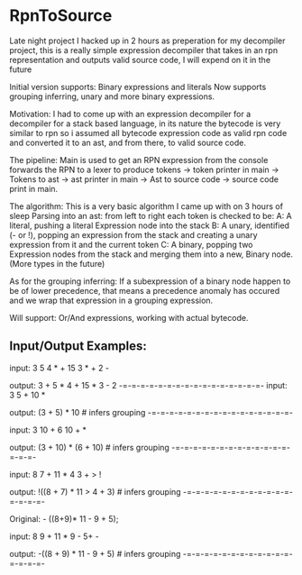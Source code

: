 # RpnToSource
Late night project I hacked up in 2 hours as preperation for my decompiler project,
this is a really simple expression decompiler that takes in an rpn representation and outputs valid source code,
I will expend on it in the future

Initial version supports: Binary expressions and literals
Now supports grouping inferring, unary and more binary expressions.

Motivation:
I had to come up with an expression decompiler for a decompiler for a stack based language, 
in its nature the bytecode is very similar to rpn so i assumed all bytecode expression code as valid rpn code
and converted it to an ast, and from there, to valid source code.

The pipeline:
Main is used to get an RPN expression from the console 
forwards the RPN to a lexer to produce tokens ->
token printer in main ->
Tokens to ast ->
ast printer in main ->
Ast to source code ->
source code print in main.

The algorithm:
This is a very basic algorithm I came up with on 3 hours of sleep
Parsing into an ast:
from left to right each token is checked to be:
A: A literal, pushing a literal Expression node into the stack
B: A unary, identified (- or !), popping an expression from the stack and creating a unary expression from it and the current token
C: A binary, popping two Expression nodes from the stack and merging them into a new, Binary node.
(More types in the future)

As for the grouping inferring:
If a subexpression of a binary node happen to be of lower precedence, that means a precedence anomaly has occured and we wrap that expression in a grouping expression.

Will support:
Or/And expressions, working with actual bytecode.


Input/Output Examples:
---
input: 3 5 4 * + 15 3 * + 2 -

output: 3 + 5 * 4 + 15 * 3 - 2
-=-=-=-=-=-=-=-=-=-=-=-=-=-=-=-=-
input: 3 5 + 10 *

output: (3 + 5) * 10             # infers grouping
-=-=-=-=-=-=-=-=-=-=-=-=-=-=-=-=-

input: 3 10 + 6 10 + *

output: (3 + 10) * (6 + 10)      # infers grouping
-=-=-=-=-=-=-=-=-=-=-=-=-=-=-=-=-

input: 8 7 + 11 * 4 3 + > ! 

output: !((8 + 7) * 11 > 4 + 3)  # infers grouping
-=-=-=-=-=-=-=-=-=-=-=-=-=-=-=-=-

Original: - ((8+9)* 11 - 9 + 5);

input: 8 9 + 11 * 9 - 5+ -

output: -((8 + 9) * 11 - 9 + 5) # infers grouping
-=-=-=-=-=-=-=-=-=-=-=-=-=-=-=-=-
